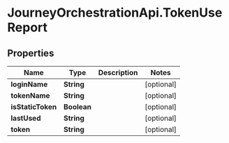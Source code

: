 # JourneyOrchestrationApi.TokenUseReport

## Properties

Name | Type | Description | Notes
------------ | ------------- | ------------- | -------------
**loginName** | **String** |  | [optional] 
**tokenName** | **String** |  | [optional] 
**isStaticToken** | **Boolean** |  | [optional] 
**lastUsed** | **String** |  | [optional] 
**token** | **String** |  | [optional] 


